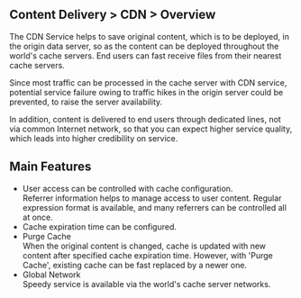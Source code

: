## Content Delivery > CDN > Overview

The CDN Service helps to save original content, which is to be deployed, in the origin data server, so as the content can be deployed throughout the world's cache servers. End users can fast receive files from their nearest cache servers.

Since most traffic can be processed in the cache server with CDN service, potential service failure owing to traffic hikes in the origin server could be prevented, to raise the server availability.

In addition, content is delivered to end users through dedicated lines, not via common Internet network, so that you can expect higher service quality, which leads into higher credibility on service.

## Main Features

- User access can be controlled with cache configuration.  
  Referrer information helps to manage access to user content. Regular expression format is available, and many referrers can be controlled all at once.
- Cache expiration time can be configured.
- Purge Cache  
  When the original content is changed, cache is updated with new content after specified cache expiration time. However, with 'Purge Cache', existing cache can be fast replaced by a newer one.
- Global Network <br/>
Speedy service is available via the world's cache server networks.
